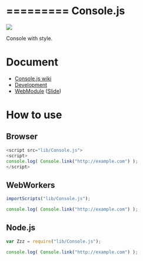 =========
Console.js
=========

![](https://travis-ci.org/uupaa/Console.js.png)

Console with style.

# Document

- [Console.js wiki](https://github.com/uupaa/Console.js/wiki/Console)
- [Development](https://github.com/uupaa/WebModule/wiki/Development)
- [WebModule](https://github.com/uupaa/WebModule) ([Slide](http://uupaa.github.io/Slide/slide/WebModule/index.html))

# How to use

## Browser

```js
<script src="lib/Console.js">
<script>
console.log( Console.link("http://example.com") );
</script>
```

## WebWorkers

```js
importScripts("lib/Console.js");

console.log( Console.link("http://example.com") );
```

## Node.js

```js
var Zzz = require("lib/Console.js");

console.log( Console.link("http://example.com") );
```

